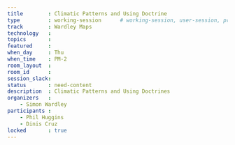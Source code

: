 ```yaml
---
title        : Climatic Patterns and Using Doctrine
type         : working-session      # working-session, user-session, product-session
track        : Wardley Maps
technology   :
topics       :
featured     :
when_day     : Thu
when_time    : PM-2
room_layout  :
room_id      :
session_slack: 
status       : need-content
description  : Climatic Patterns and Using Doctrines
organizers   :
    - Simon Wardley
participants :
    - Phil Huggins
    - Dinis Cruz
locked       : true
---
```



<!--(add intro)

## WHY

(...)

## What

(...)

## Outcomes

(...)

## References

(...)


## Previous-->
